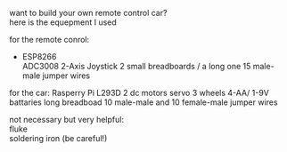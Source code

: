 want to build your own remote control car?  
here is the equepment I used  

for the remote conrol:  
<ul>
  <li>ESP8266  </li>
ADC3008  
2-Axis Joystick  
2 small breadboards / a long one  
15 male-male jumper wires  
</ul>
for the car:  
Rasperry Pi  
L293D  
2 dc motors   
servo  
3 wheels   
4-AA/ 1-9V battaries   
long breadboad   
10 male-male and 10 female-male jumper wires  

not necessary but very helpful:  
fluke  
soldering iron (be careful!)  
